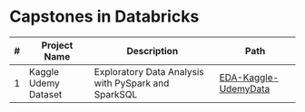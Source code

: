 # Capstones in Databricks

|#|Project Name | Description | Path|
|---|---|---|---|
|1|Kaggle Udemy Dataset| Exploratory Data Analysis with PySpark and SparkSQL|[EDA-Kaggle-UdemyData](https://github.com/vibhatrehan/databricks/tree/main/EDA-Kaggle-UdemyData)|
